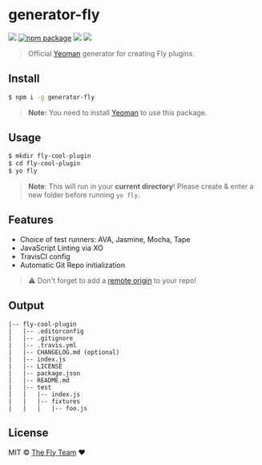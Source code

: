 # generator-fly 

[![][fly-badge]][fly]
[![npm package][npm-ver-link]][releases]
[![][dl-badge]][npm-pkg-link]
[![][travis-badge]][travis-link]

> Official [Yeoman][yeoman] generator for creating Fly plugins. 

## Install

```sh
$ npm i -g generator-fly
```

> **Note:** You need to install [Yeoman][yeoman] to use this package.

## Usage

```sh
$ mkdir fly-cool-plugin
$ cd fly-cool-plugin
$ yo fly
```

> **Note**: This will run in your **current directory**! Please create & enter a new folder before running `yo fly`.

## Features

- Choice of test runners: AVA, Jasmine, Mocha, Tape
- JavaScript Linting via XO
- TravisCI config
- Automatic Git Repo initialization

> :warning: Don't forget to add a [remote origin](https://help.github.com/articles/adding-a-remote/) to your repo!

## Output

```
|-- fly-cool-plugin
|   |-- .editorconfig
|   |-- .gitignore
|   |-- .travis.yml
|   |-- CHANGELOG.md (optional)
|   |-- index.js
|   |-- LICENSE
|   |-- package.json
|   |-- README.md
|   |-- test
|   |   |-- index.js
|   |   |-- fixtures
|   |   |   |-- foo.js
```

## License

MIT © [The Fly Team](https://github.com/flyjs/fly) :heart:


[contributors]: https://github.com/flyjs/generator-fly/graphs/contributors
[releases]:     https://github.com/flyjs/generator-fly/releases
[yeoman]:       http://yeoman.io/
[fly]:          https://www.github.com/flyjs/fly
[fly-badge]:    https://img.shields.io/badge/fly-JS-05B3E1.svg?style=flat-square
[npm-pkg-link]: https://www.npmjs.org/package/generator-fly
[npm-ver-link]: https://img.shields.io/npm/v/generator-fly.svg?style=flat-square
[dl-badge]:     http://img.shields.io/npm/dm/generator-fly.svg?style=flat-square
[travis-link]:  https://travis-ci.org/flyjs/generator-fly
[travis-badge]: http://img.shields.io/travis/flyjs/generator-fly.svg?style=flat-square
